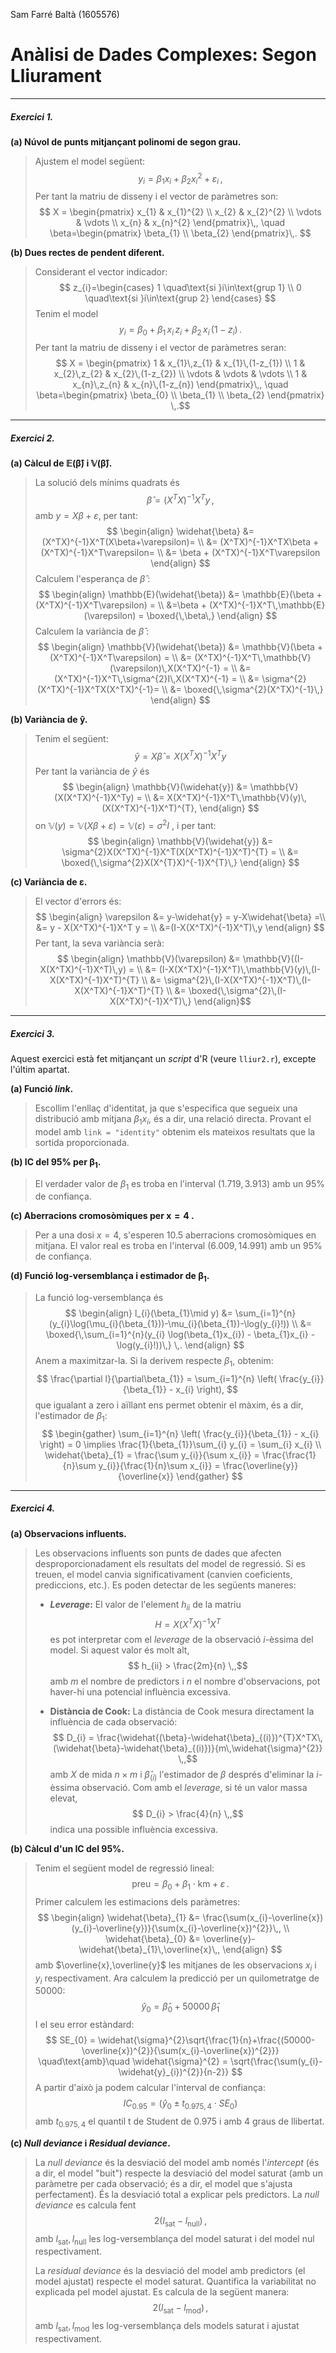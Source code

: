 Sam Farré Baltà (1605576)

# **Anàlisi de Dades Complexes:** Segon Lliurament 

---

##### **Exercici 1.**

**(a) Núvol de punts mitjançant polinomi de segon grau.**
> Ajustem el model següent:
> $$ y_{i} = \beta_{1}x_{i}+\beta_{2}x_{i}^{2} + \varepsilon_{i} \,,$$
> Per tant la matriu de disseny i el vector de paràmetres son:
>$$ X = \begin{pmatrix}
x_{1} & x_{1}^{2} \\
x_{2} & x_{2}^{2} \\
\vdots & \vdots \\
x_{n} & x_{n}^{2}
\end{pmatrix}\,, \quad \beta=\begin{pmatrix}
\beta_{1} \\
\beta_{2}
\end{pmatrix}\,. $$

**(b) Dues rectes de pendent diferent.**
> Considerant el vector indicador:
> $$ z_{i}=\begin{cases}
1 \quad\text{si }i\in\text{grup 1} \\
0 \quad\text{si }i\in\text{grup 2}
\end{cases} $$
> Tenim el model
> $$ y_{i} = \beta_{0} + \beta_{1}\,x_{i}\,z_{i} + \beta_{2}\,x_{i}\,(1-z_{i})\,. $$
> Per tant la matriu de disseny i el vector de paràmetres seran:
> $$ X = \begin{pmatrix}
1 & x_{1}\,z_{1} & x_{1}\,(1-z_{1}) \\
1 & x_{2}\,z_{2} & x_{2}\,(1-z_{2}) \\
\vdots & \vdots & \vdots \\
1 & x_{n}\,z_{n} & x_{n}\,(1-z_{n})
\end{pmatrix}\,, \quad \beta=\begin{pmatrix}
\beta_{0} \\
\beta_{1} \\
\beta_{2}
\end{pmatrix} \,.$$


---

##### **Exercici 2.**

**(a) Càlcul de $\boldsymbol{\mathbb{E}(\widehat{\beta})}$ i $\boldsymbol{\mathbb{V}(\widehat{\beta})}$.**

> La solució dels mínims quadrats és
> $$ \widehat{\beta} = (X^TX)^{-1}X^Ty \,,$$
> amb $y=X\beta+\varepsilon$, per tant:
> $$ \begin{align}
\widehat{\beta} &= (X^TX)^{-1}X^T(X\beta+\varepsilon)= \\
&= (X^TX)^{-1}X^TX\beta + (X^TX)^{-1}X^T\varepsilon= \\
&= \beta + (X^TX)^{-1}X^T\varepsilon
\end{align} $$
> Calculem l'esperança de $\widehat{\beta}$ :
> $$ \begin{align}
\mathbb{E}(\widehat{\beta}) &= \mathbb{E}(\beta + (X^TX)^{-1}X^T\varepsilon) = \\
&=\beta + (X^TX)^{-1}X^T\,\mathbb{E}(\varepsilon) = \boxed{\,\beta\,}
\end{align} $$
> Calculem la variància de $\widehat{\beta}$ :
> $$ \begin{align}
\mathbb{V}(\widehat{\beta}) &= \mathbb{V}(\beta + (X^TX)^{-1}X^T\varepsilon) = \\
&= (X^TX)^{-1}X^T\,\mathbb{V}(\varepsilon)\,X(X^TX)^{-1} = \\
&= (X^TX)^{-1}X^T\,\sigma^{2}I\,X(X^TX)^{-1} = \\
&= \sigma^{2}(X^TX)^{-1}X^TX(X^TX)^{-1}= \\
&= \boxed{\,\sigma^{2}(X^TX)^{-1}\,}
\end{align} $$

**(b) Variància de $\boldsymbol{\widehat{y}}$.**
> Tenim el següent:
> $$ \widehat{y} = X\widehat{\beta} = X(X^TX)^{-1}X^Ty $$
> Per tant la variància de $\widehat{y}$ és
> $$ \begin{align}
\mathbb{V}(\widehat{y}) &= \mathbb{V}(X(X^TX)^{-1}X^Ty) = \\
&= X(X^TX)^{-1}X^T\,\mathbb{V}(y)\,(X(X^TX)^{-1}X^T)^{T},
\end{align} $$
on $\mathbb{V}(y)=\mathbb{V}(X\beta+\varepsilon)=\mathbb{V}(\varepsilon)=\sigma ^{2}I$ , i per tant:
> $$ \begin{align}
\mathbb{V}(\widehat{y}) &= \sigma^{2}X(X^TX)^{-1}X^T(X(X^TX)^{-1}X^T)^{T} = \\
&= \boxed{\,\sigma^{2}X(X^{T}X)^{-1}X^{T}\,}
\end{align} $$

**(c) Variància de $\boldsymbol\varepsilon$.**
> El vector d'errors és:
> $$ \begin{align}
\varepsilon &= y-\widehat{y} = y-X\widehat{\beta} =\\
&= y - X(X^TX)^{-1}X^T y = \\
&=(I-X(X^TX)^{-1}X^T)\,y
\end{align} $$
> Per tant, la seva variància serà:
> $$ \begin{align}
\mathbb{V}(\varepsilon) &= \mathbb{V}((I-X(X^TX)^{-1}X^T)\,y) = \\
&= (I-X(X^TX)^{-1}X^T)\,\mathbb{V}(y)\,(I-X(X^TX)^{-1}X^T)^{T} \\
&= \sigma^{2}\,(I-X(X^TX)^{-1}X^T)\,(I-X(X^TX)^{-1}X^T)^{T} \\
&= \boxed{\,\sigma^{2}\,(I- X(X^TX)^{-1}X^T)\,}
\end{align}$$


---
##### Exercici 3.
Aquest exercici està fet mitjançant un *script* d'R (veure `lliur2.r`), excepte l'últim apartat.

**(a) Funció *link*.**
> Escollim l'enllaç d'identitat, ja que s'especifica que segueix una distribució amb mitjana $\beta_{1}x_{i}$, és a dir, una relació directa. Provant el model amb `link = "identity"` obtenim els mateixos resultats que la sortida proporcionada.

**(b) IC del 95% per $\boldsymbol{\beta_{1}}$.**
> El verdader valor de $\beta_{1}$ es troba en l'interval $(1.719, 3.913)$ amb un $95\%$ de confiança.

**(c) Aberracions cromosòmiques per $\boldsymbol{x=4}$ .**
> Per a una dosi $x=4$, s'esperen $10.5$ aberracions cromosòmiques en mitjana. El valor real es troba en l'interval $(6.009, 14.991)$ amb un $95\%$ de confiança.

**(d) Funció log-versemblança i estimador de $\boldsymbol{\beta_{1}}$.**
> La funció log-versemblança és
> $$ \begin{align}
l_{i}(\beta_{1}\mid y) &= \sum_{i=1}^{n}(y_{i}\log(\mu_{i}(\beta_{1}))-\mu_{i}(\beta_{1})-\log(y_{i}!)) \\
&= \boxed{\,\sum_{i=1}^{n}(y_{i} \log(\beta_{1}x_{i}) - \beta_{1}x_{i} - \log(y_{i}!))\,} \,.
\end{align} $$
> Anem a maximitzar-la. Si la derivem respecte $\beta_{1}$, obtenim:
> $$ \frac{\partial l}{\partial\beta_{1}} = \sum_{i=1}^{n} \left( \frac{y_{i}}{\beta_{1}} - 
 x_{i} \right), $$
> que igualant a zero i aïllant ens permet obtenir el màxim, és a dir, l'estimador de $\beta_{1}:$
> $$ \begin{gather}
\sum_{i=1}^{n} \left( \frac{y_{i}}{\beta_{1}} - x_{i} \right) = 0 \implies \frac{1}{\beta_{1}}\sum_{i} y_{i} = \sum_{i} x_{i} \\
\widehat{\beta}_{1} = \frac{\sum y_{i}}{\sum x_{i}} = \frac{\frac{1}{n}\sum y_{i}}{\frac{1}{n}\sum x_{i}} = \frac{\overline{y}}{\overline{x}}
\end{gather} $$


---
##### Exercici 4.

**(a) Observacions influents.**
> Les observacions influents son punts de dades que afecten desproporcionadament els resultats del model de regressió. Si es treuen, el model canvia significativament (canvien coeficients, prediccions, etc.). Es poden detectar de les següents maneres:
> + ***Leverage*:** El valor de l'element $h_{ii}$ de la matriu 
> 	$$ H = X(X^TX)^{-1}X^T $$
> 	es pot interpretar com el *leverage* de la observació $i$-èssima del model. Si aquest valor és molt alt,
> 	$$ h_{ii} > \frac{2m}{n} \,,$$
> 	amb $m$ el nombre de predictors i $n$ el nombre d'observacions, pot haver-hi una potencial influència excessiva.
> 	
> + **Distància de Cook:** La distància de Cook mesura directament la influència de cada observació:
> 	$$ D_{i} = \frac{\widehat{(\beta}-\widehat{\beta}_{(i)})^{T}X^TX\,(\widehat{\beta}-\widehat{\beta}_{(i)})}{m\,\widehat{\sigma}^{2}} \,,$$
> 	amb $X$ de mida $n\times m$ i $\widehat{\beta}_{(i)}$ l'estimador de $\beta$ després d'eliminar la $i$-èssima observació. Com amb el *leverage*, si té un valor massa elevat,
> 	$$ D_{i} > \frac{4}{n} \,,$$
> 	indica una possible influència excessiva.

**(b) Càlcul d'un IC del 95%.**
> Tenim el següent model de regressió lineal:
> $$ \text{preu} = \beta_{0} + \beta_{1}\cdot\text{km} + \varepsilon \,.$$
> Primer calculem les estimacions dels paràmetres:
> $$ \begin{align}
\widehat{\beta}_{1} &= \frac{\sum(x_{i}-\overline{x})(y_{i}-\overline{y})}{\sum(x_{i}-\overline{x})^{2}}\,, \\
\widehat{\beta}_{0} &= \overline{y}-\widehat{\beta}_{1}\,\overline{x}\,,
\end{align} $$
> amb $\overline{x},\overline{y}$ les mitjanes de les observacions $x_{i}$ i $y_{i}$ respectivament. Ara calculem la predicció per un quilometratge de $50000$:
> $$ \widehat{y}_{0} = \widehat{\beta}_{0} + 50000\,\widehat{\beta}_{1} $$
> I el seu error estàndard:
> $$ SE_{0} = \widehat{\sigma}^{2}\sqrt{\frac{1}{n}+\frac{(50000-\overline{x})^{2}}{\sum(x_{i}-\overline{x})^{2}}} \quad\text{amb}\quad \widehat{\sigma}^{2} = \sqrt{\frac{\sum(y_{i}-\widehat{y}_{i})^{2}}{n-2}} $$
> A partir d'això ja podem calcular l'interval de confiança:
> $$ IC_{0.95} = \left( \widehat{y}_{0} \pm t_{0.975,\,4} \cdot SE_{0}  \right) $$
> amb $t_{0.975,4}$ el quantil t de Student de $0.975$ i amb 4 graus de llibertat.

**(c) *Null deviance* i *Residual deviance*.**
> La *null deviance* és la desviació del model amb només l'*intercept* (és a dir, el model "buit") respecte la desviació del model saturat (amb un paràmetre per cada observació; és a dir, el model que s'ajusta perfectament). És la desviació total a explicar pels predictors. La *null deviance* es calcula fent
> $$ 2(l_{\text{sat}}-l_{\text{null}}) \,,$$
> amb $l_{\text{sat}},l_{\text{null}}$ les log-versemblança del model saturat i del model nul respectivament.
> 
> La *residual deviance* és la desviació del model amb predictors (el model ajustat) respecte el model saturat. Quantifica la variabilitat no explicada pel model ajustat. Es calcula de la següent manera:
> $$ 2(l_{\text{sat}}-l_{\text{mod}}) \,,$$
> amb $l_{\text{sat}},l_{\text{mod}}$ les log-versemblança dels models saturat i ajustat respectivament.